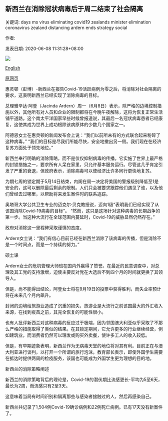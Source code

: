 ## 新西兰在消除冠状病毒后于周二结束了社会隔离

关键词: days ms virus eliminating covid19 zealands minister elimination coronavirus zealand distancing ardern ends strategy social

作者: 

发表日期: 2020-06-08 11:31:28+08:00

![](https://www.straitstimes.com/sites/default/files/styles/x_large/public/articles/2020/06/08/ab_ardern_080620.jpg?itok=FQPDH9n5)

[English](New%20Zealand%20ends%20social%20distancing%20on%20Tuesday%20after%20eliminating%20coronavirus.md)

[原网页](https://www.straitstimes.com/asia/australianz/new-zealand-to-lift-all-coronavirus-restrictions-from-tuesday)

惠灵顿（彭博）-新西兰在报告Covid-19活跃病例为零之后，将消除对社会隔离的要求，这表明新西兰已经实现了消除病毒的目标。

总理雅辛达·阿登（Jacinda Ardern）周一（6月8日）表示，除严格的边境控制措施以外，其他所有对人员和企业的限制都将在今晚午夜解除，这将为恢复正常生活铺平道路。这个南太平洋国家早些时候曾报道说，其最后一名冠状病毒患者已经康复，这使其成为世界上成功根除该病原体的少数几个国家之一。

阿德恩女士在惠灵顿的新闻发布会上说：“我们以前所未有的方式联合起来粉碎了这种病毒。” “我们的目标是尽我们所能尽快，安全地撤出另一侧。我们现在在经济复苏方面处于领先地位。”

新西兰奉行明确的消除策略，而不是仅仅抑制病毒的传播。它实施了世界上最严格的封锁措施之一，要求所有人呆在家里，只允许基本服务运行。尽管这几乎肯定引发了严重的衰退，但政府表示，消除病毒可以使经济比许多同行更快地复苏。

为期七周的锁定期于5月14日结束，内阁在周一决定将美国的警报级别降低至1是安全的，这可以删除最后剩余的限制。人们只会被要求跟踪他们遇见了谁，以及他们曾经去过哪里，以帮助将来发生案件时的联系追踪。

奥塔哥大学公共卫生专业的迈克尔·贝克教授说，迈向1级“表明我们已经实现了从该国消除Covid-19病毒的目标”。 “然而，这只是这场针对这种病毒的长期战争的第一步。当这种大流行在全球范围内蔓延时，Covid-19的威胁显然仍然存在。”

政府对消除这一里程碑采取谨慎的态度。

Ardern女士说：“我们有信心目前已经在新西兰消除了该病毒的传播，但是消除不是一个时间点，而是一个持续的努力。”

硕士课

Ardern女士的危机管理大师班在国内外赢得了赞誉。在最近的民意调查中，对总理及其工党的支持激增，迫使主要反对党在大选后不到四个月的时间就更换了其领导人。

但是，尚不能得出结论，阿登女士将在9月19日的投票中获得胜利，而失业率预计将在未来几个月内飙升。

封闭的边境给旅游业造成了沉重的损失，旅游业是大流行之前该国最大的外汇收入来源，在找到疫苗之前，其完全恢复的可能性很小。

也有人批评新西兰对这种病毒的反应过于极端，因为邻国澳大利亚似乎采取了不那么严格的措施取得了类似的结果。在其锁定期间，它允许更多的行业继续经营，例如建筑业，而消费者仍然可以理发或购买外卖餐，使许多工人的收入较低。

但是，有早期迹象表明，新西兰作为无病毒天堂的地位将对其有利。目前正在与澳大利亚进行谈判，以打开一个所谓的旅行泡沫，教育部长表示，即使外国学生需要在抵达时提供两周的检疫服务，该国也可能成为外国学生更为理想的目的地。

新西兰的消除策略阐述

新西兰的消除策略背后的理论是，Covid-19的潜伏期比流感更长-平均为5至6天，最长为2周，而流感只有2至3天。

这意味着当局有时间识别和隔离那些与感染者接触过的人，然后再感染自己。

新西兰共记录了1,504例Covid-19确诊病例和22例死亡病例。已有17天没有新案件了。